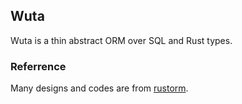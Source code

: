 ## Wuta

Wuta is a thin abstract ORM over SQL and Rust types. 


### Referrence

Many designs and codes are from [rustorm](https://github.com/ivanceras/rustorm).


